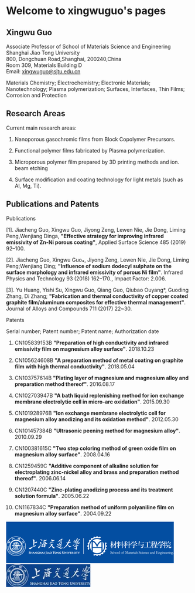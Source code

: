 # Welcome to xingwuguo's pages
## Xingwu Guo
Associate Professor of School of Materials Science and Engineering  
Shanghai Jiao Tong University  
800, Dongchuan Road,Shanghai, 200240,China  
Room 309, Materials Building D  
Email: xingwuguo@sjtu.edu.cn  

Materials Chemistry; Electrochemistry; Electronic Materials; Nanotechnology; Plasma polymerization; Surfaces, Interfaces, Thin Films; Corrosion and Protection



## Research Areas

Current main research areas: 

1) Nanoporous gasochromic films from Block Copolymer Precursors.

2) Functional polymer films fabricated by Plasma polymerization.

3) Microporous polymer film prepared by 3D printing methods and ion. beam etching

4) Surface modification and coating technology for light metals (such as Al, Mg, Ti).




## Publications and Patents

 Publications

[1]. Jiacheng Guo, Xingwu Guo, Jiyong Zeng, Lewen Nie, Jie Dong, Liming Peng,Wenjiang Dinga, **"Effective strategy for improving infrared emissivity of Zn-Ni porous coating"**, Applied Surface Science 485 (2019) 92–100.

[2]. Jiacheng Guo, Xingwu Guo⁎, Jiyong Zeng, Lewen Nie, Jie Dong, Liming Peng;Wenjiang Ding; **"Influence of sodium dodecyl sulphate on the surface morphology and infrared emissivity of porous Ni film"**. Infrared Physics and Technology 93 (2018) 162–170., Impact Factor: 2.006.

[3]. Yu Huang, Yishi Su, Xingwu Guo, Qiang Guo, Qiubao Ouyang*, Guoding Zhang, Di Zhang; **"Fabrication and thermal conductivity of copper coated graphite film/aluminum composites for effective thermal management"**. Journal of Alloys and Compounds 711 (2017) 22~30.



Patents

Serial number;	Patent number;	Patent name;	 Authorization date


1.	CN105839153B	**"Preparation of high conductivity and infrared emissivity film on magnesium alloy surface"**.	2018.10.23

2.	CN105624608B	**"A preparation method of metal coating on graphite film with high thermal conductivity"**.	2018.05.04

3.	CN103757614B	**"Plating layer of magnesium and magnesium alloy and preparation method thereof"**.	2016.08.17

4.	CN102703947B	**"A bath liquid replenishing method for ion exchange membrane electrolytic cell in micro-arc oxidation"**.	2015.09.30

5.	CN101928976B	**"Ion exchange membrane electrolytic cell for magnesium alloy anodizing and its oxidation method"**.	2012.05.30

6.	CN101457384B	**"Ultrasonic peening method for magnesium alloy"**.	2010.09.29

7.	CN100381615C	**"Two step coloring method of green oxide film on magnesium alloy surface"**.	2008.04.16

8.	CN1259459C	**"Additive component of alkaline solution for electroplating zinc-nickel alloy and brass and preparation method thereof"**.	2006.06.14

9.	CN1207440C	**"Zinc-plating anodizing process and its treatment solution formula"**.	2005.06.22

10.	CN1167834C	**"Preparation method of uniform polyaniline film on magnesium alloy surface"**.	2004.09.22


[![School of Materials Science and Engineering](images/SMSE.gif)](https://smse.sjtu.edu.cn) 
[![Shanghai Jiao Tong University](images/SJTU.jpeg)](https://www.sjtu.edu.cn)
